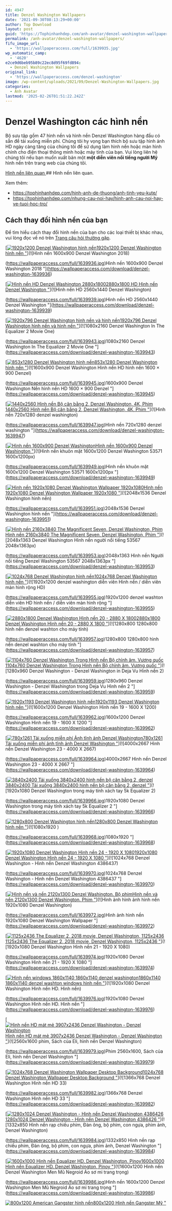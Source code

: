 ```yaml
---
id: 4947
title: Denzel Washington Wallpapers
date: '2021-09-30T08:13:29+00:00'
author: Top Download
layout: post
guid: 'https://Tophinhanhdep.com/anh-avatar/denzel-washington-wallpapers/'
permalink: /anh-avatar/denzel-washington-wallpapers/
fifu_image_url:
  - 'https://wallpaperaccess.com/full/1639935.jpg'
wp_automatic_camp:
  - '4620'
e2ce9d6beb95b89c22ec8d95f69fd894:
  - Denzel Washington Wallpapers
original_link:
  - 'https://wallpaperaccess.com/denzel-washington'
image: /wp-content/uploads/2021/09/Denzel-Washington-Wallpapers.jpg
categories:
  - Ảnh Avatar
lastmod: '2025-02-26T01:51:22.242Z'
---
```

# Denzel Washington các hình nền

Bộ sưu tập gồm 47 hình nền và hình nền Denzel Washington hàng đầu có sẵn để tải xuống miễn phí. Chúng tôi hy vọng bạn thích bộ sưu tập hình ảnh HD ngày càng tăng của chúng tôi để sử dụng làm hình nền hoặc màn hình chính cho điện thoại thông minh hoặc máy tính của bạn. Vui lòng liên hệ chúng tôi nếu bạn muốn xuất bản một **một diễn viên nổi tiếng người Mỹ** hình nền trên trang web của chúng tôi.

[Hình nền liên quan ](#related) ## Hình nền liên quan.

   
 Xem thêm:

   
- <https://tophinhanhdep.com/hinh-anh-de-thuong/anh-tinh-yeu-kute/>
- <https://tophinhanhdep.com/nhung-cau-noi-hay/hinh-anh-cau-noi-hay-ve-tuoi-hoc-tro/>

## Cách thay đổi hình nền của bạn

Để tìm hiểu cách thay đổi hình nền của bạn cho các loại thiết bị khác nhau, vui lòng đọc về nó trên [Trang câu hỏi thường gặp](https://tophinhanhdep.com/faq/).

  
[[![1920x1200 Denzel Washington hình nền](https://wallpaperaccess.com/full/1639935.jpg)1920x1200 Denzel Washington hình nền "](https://wallpaperaccess.com/download/denzel-washington-1639935)](![Hình nền 1600x900 Denzel Washington 2018)

(https://wallpaperaccess.com/full/1639936.jpg)Hình nền 1600x900 Denzel Washington 2018 "](https://wallpaperaccess.com/download/denzel-washington-1639936)

[[![Hình nền HD Denzel Washington 2880x1800](https://wallpaperaccess.com/full/1639937.jpg)2880x1800 HD Hình nền Denzel Washington "](https://wallpaperaccess.com/download/denzel-washington-1639937)](![Hình nền HD 2560x1440 Denzel Washington)

(https://wallpaperaccess.com/full/1639939.jpg)Hình nền HD 2560x1440 Denzel Washington "](https://wallpaperaccess.com/download/denzel-washington-1639939)

[[![1920x796 Denzel Washington hình nền và hình nền](https://wallpaperaccess.com/full/1639941.jpg)1920x796 Denzel Washington hình nền và hình nền "](https://wallpaperaccess.com/download/denzel-washington-1639941)](![1080x2160 Denzel Washington In The Equalizer 2 Movie One)

(https://wallpaperaccess.com/full/1639943.jpg)1080x2160 Denzel Washington In The Equalizer 2 Movie One "](https://wallpaperaccess.com/download/denzel-washington-1639943)

[[![853x1280 Denzel Washington hình nền](https://wallpaperaccess.com/full/1639944.jpg)853x1280 Denzel Washington hình nền "](https://wallpaperaccess.com/download/denzel-washington-1639944)](![1600x900 Denzel Washington Hình nền HD hình nền 1600 × 900 Denzel)

(https://wallpaperaccess.com/full/1639945.jpg)1600x900 Denzel Washington Nền hình nền HD 1600 × 900 Denzel "](https://wallpaperaccess.com/download/denzel-washington-1639945)

 [[![1440x2560 Hình nền Bộ cân bằng 2, Denzel Washington, 4K, Phim](https://wallpaperaccess.com/full/1639946.jpg)1440x2560 Hình nền Bộ cân bằng 2, Denzel Washington, 4K, Phim "](https://wallpaperaccess.com/download/denzel-washington-1639946)](![Hình nền 720x1280 denzel washington)

(https://wallpaperaccess.com/full/1639947.jpg)Hình nền 720x1280 denzel washington "](https://wallpaperaccess.com/download/denzel-washington-1639947)

[[![Hình nền 1600x900 Denzel Washington](https://wallpaperaccess.com/full/1639948.jpg)Hình nền 1600x900 Denzel Washington "](https://wallpaperaccess.com/download/denzel-washington-1639948)](![Hình nền khuôn mặt 1600x1200 Denzel Washington 53571 1600x1200px)

(https://wallpaperaccess.com/full/1639949.jpg)Hình nền khuôn mặt 1600x1200 Denzel Washington 53571 1600x1200px "](https://wallpaperaccess.com/download/denzel-washington-1639949)

[[![Hình nền 1920x1080 Denzel Washington Wallpaper 1920x1080](https://wallpaperaccess.com/full/1639950.jpg)Hình nền 1920x1080 Denzel Washington Wallpaper 1920x1080 "](https://wallpaperaccess.com/download/denzel-washington-1639950)](![2048x1536 Denzel Washington hình nền)

(https://wallpaperaccess.com/full/1639951.jpg)2048x1536 Denzel Washington hình nền "](https://wallpaperaccess.com/download/denzel-washington-1639951)

[[![Hình nền 2160x3840 The Magnificent Seven, Denzel Washington, Phim](https://wallpaperaccess.com/full/1639952.jpg)Hình nền 2160x3840 The Magnificent Seven, Denzel Washington, Phim "](https://wallpaperaccess.com/download/denzel-washington-1639952)](![2048x1363 Denzel Washington Hình nền người nổi tiếng 53567 2048x1363px)

(https://wallpaperaccess.com/full/1639953.jpg)2048x1363 Hình nền Người nổi tiếng Denzel Washington 53567 2048x1363px "](https://wallpaperaccess.com/download/denzel-washington-1639953)

[[![1024x768 Denzel Washington hình nền](https://wallpaperaccess.com/full/1639954.jpg)1024x768 Denzel Washington hình nền "](https://wallpaperaccess.com/download/denzel-washington-1639954)](![1920x1200 denzel washington diễn viên Hình nền / diễn viên màn hình rộng HD)

(https://wallpaperaccess.com/full/1639955.jpg)1920x1200 denzel washton diễn viên HD hình nền / diễn viên màn hình rộng "](https://wallpaperaccess.com/download/denzel-washington-1639955)

[[![2880x1800 Denzel Washington Hình nền 20 - 2880 X 1800](https://wallpaperaccess.com/full/1639956.jpg)2880x1800 Denzel Washington Hình nền 20 - 2880 X 1800 "](https://wallpaperaccess.com/download/denzel-washington-1639956)](![1280x800 1280x800 hình nền denzel washton cho máy tính)

(https://wallpaperaccess.com/full/1639957.jpg)1280x800 1280x800 hình nền denzel washton cho máy tính "](https://wallpaperaccess.com/download/denzel-washington-1639957)

[[![1104x760 Denzel Washington Trong Hình nền Bộ chỉnh âm.  Vương quốc](https://wallpaperaccess.com/full/1639958.jpg)1104x760 Denzel Washington Trong Hình nền Bộ chỉnh âm. Vương quốc "](https://wallpaperaccess.com/download/denzel-washington-1639958)](![1280x960 Denzel Washington - Denzel Washington in Deja Vu Hình nền 2)

(https://wallpaperaccess.com/full/1639959.jpg)1280x960 Denzel Washington - Denzel Washington trong Deja Vu Hình nền 2 "](https://wallpaperaccess.com/download/denzel-washington-1639959)

[[![1920x1193 Denzel Washington hình nền](https://wallpaperaccess.com/full/1639960.jpg)1920x1193 Denzel Washington hình nền "](https://wallpaperaccess.com/download/denzel-washington-1639960)](![1600x1200 Denzel Washington Hình nền 19 - 1600 X 1200)

(https://wallpaperaccess.com/full/1639962.jpg)1600x1200 Denzel Washington Hình nền 19 - 1600 X 1200 "](https://wallpaperaccess.com/download/denzel-washington-1639962)

[[![780x1261 Tải xuống miễn phí Ảnh tĩnh ảnh Denzel Washington](https://wallpaperaccess.com/full/1639963.jpg)780x1261 Tải xuống miễn phí ảnh tĩnh ảnh Denzel Washington "](https://wallpaperaccess.com/download/denzel-washington-1639963)](![4000x2667 Hình nền Denzel Washington 23 - 4000 X 2667)

(https://wallpaperaccess.com/full/1639964.jpg)4000x2667 Hình nền Denzel Washington 23 - 4000 X 2667 "](https://wallpaperaccess.com/download/denzel-washington-1639964)

[[![3840x2400 Tải xuống 3840x2400 hình nền bộ cân bằng 2, denzel](https://wallpaperaccess.com/full/1639965.jpg)3840x2400 Tải xuống 3840x2400 hình nền bộ cân bằng 2, denzel "](https://wallpaperaccess.com/download/denzel-washington-1639965)](![1920x1080 Denzel Washington trong máy tính xách tay 5k Equalizer 2)

(https://wallpaperaccess.com/full/1639966.jpg)1920x1080 Denzel Washington trong máy tính xách tay 5k Equalizer 2 "](https://wallpaperaccess.com/download/denzel-washington-1639966)

[[![1280x800 Denzel Washington hình nền](https://wallpaperaccess.com/full/1639967.jpg)1280x800 Denzel Washington hình nền "](https://wallpaperaccess.com/download/denzel-washington-1639967)](![1080x1920 )

(https://wallpaperaccess.com/full/1639968.jpg)1080x1920 "](https://wallpaperaccess.com/download/denzel-washington-1639968)

[[![1920x1080 Denzel Washington Hình nền 24 - 1920 X 1080](https://wallpaperaccess.com/full/1639969.jpg)1920x1080 Denzel Washington Hình nền 24 - 1920 X 1080 "](https://wallpaperaccess.com/download/denzel-washington-1639969)](![1024x768 Denzel Washington - Hình nền Denzel Washington 4386437)

(https://wallpaperaccess.com/full/1639970.jpg)1024x768 Denzel Washington - Hình nền Denzel Washington 4386437 "](https://wallpaperaccess.com/download/denzel-washington-1639970)

[[![Hình nền và nền 2120x1300 Denzel Washington.  Bộ phim](https://wallpaperaccess.com/full/1639971.jpg)Hình nền và nền 2120x1300 Denzel Washington. Phim "](https://wallpaperaccess.com/download/denzel-washington-1639971)](![Hình ảnh hình ảnh hình nền 1920x1080 Denzel Washington)

(https://wallpaperaccess.com/full/1639972.jpg)Hình ảnh hình nền 1920x1080 Denzel Washington Wallpaper "](https://wallpaperaccess.com/download/denzel-washington-1639972)

[[![1125x2436 The Equalizer 2, 2018 movie, Denzel Washington, 1125x2436](https://wallpaperaccess.com/full/1639973.jpg)1125x2436 The Equalizer 2, 2018 movie, Denzel Washington, 1125x2436 "](https://wallpaperaccess.com/download/denzel-washington-1639973)](![1920x1080 Denzel Washington Hình nền 21 - 1920 X 1080)

(https://wallpaperaccess.com/full/1639974.jpg)1920x1080 Denzel Washington Hình nền 21 - 1920 X 1080 "](https://wallpaperaccess.com/download/denzel-washington-1639974)

[[![Hình nền windows 1860x1140 1860x1140 denzel washington](https://wallpaperaccess.com/full/1639975.jpg)1860x1140 1860x1140 denzel washton windows hình nền "](https://wallpaperaccess.com/download/denzel-washington-1639975)](![1920x1080 Denzel Washington Hình nền HD.  Hình nền)

(https://wallpaperaccess.com/full/1639976.jpg)1920x1080 Denzel Washington Hình nền HD. Hình nền "](https://wallpaperaccess.com/download/denzel-washington-1639976)

[[![Hình nền HD mát mẻ 3907x2436 Denzel Washington - Denzel Washington](https://wallpaperaccess.com/full/1639977.jpg)Hình nền HD mát mẻ 3907x2436 Denzel Washington - Denzel Washington "](https://wallpaperaccess.com/download/denzel-washington-1639977)](![2560x1600 phim, Sách của Eli, hình nền Denzel Washington)

(https://wallpaperaccess.com/full/1639979.jpg)Phim 2560x1600, Sách của Eli, hình nền Denzel Washington "](https://wallpaperaccess.com/download/denzel-washington-1639979)

[[![1024x768 Denzel Washington Wallpaper Desktop Background](https://wallpaperaccess.com/full/1639981.jpg)1024x768 Denzel Washington Wallpaper Desktop Background "](https://wallpaperaccess.com/download/denzel-washington-1639981)](![1366x768 Denzel Washington Hình nền HD 33)

(https://wallpaperaccess.com/full/1639982.jpg)1366x768 Denzel Washington Hình nền HD 33 "](https://wallpaperaccess.com/download/denzel-washington-1639982)

[[![1280x1024 Denzel Washington - Hình nền Denzel Washington 4386426](https://wallpaperaccess.com/full/1639983.jpg)1280x1024 Denzel Washington - Hình nền Denzel Washington 4386426 "](https://wallpaperaccess.com/download/denzel-washington-1639983)](![1332x850 Hình nền rạp chiếu phim, Đàn ông, bộ phim, con ngựa, phim ảnh, Denzel Washington)

(https://wallpaperaccess.com/full/1639984.jpg)1332x850 Hình nền rạp chiếu phim, Đàn ông, bộ phim, con ngựa, phim ảnh, Denzel Washington "](https://wallpaperaccess.com/download/denzel-washington-1639984)

[[![1600x1000 Hình nền Equalizer HD.  Denzel Washington, Pinoy](https://wallpaperaccess.com/full/1639985.png)1600x1000 Hình nền Equalizer HD. Denzel Washington, Pinoy "](https://wallpaperaccess.com/download/denzel-washington-1639985)](![1600x1200 Hình nền Denzel Washington Men Mũ Negroid Áo sơ mi trang trọng)

(https://wallpaperaccess.com/full/1639986.jpg)Hình nền 1600x1200 Denzel Washington Men Mũ Negroid Áo sơ mi trang trọng "](https://wallpaperaccess.com/download/denzel-washington-1639986)

[![800x1200 American Gangster hình nền](https://wallpaperaccess.com/full/1639987.jpg)800x1200 Hình nền Gangster Mỹ "](https://wallpaperaccess.com/download/denzel-washington-1639987)
